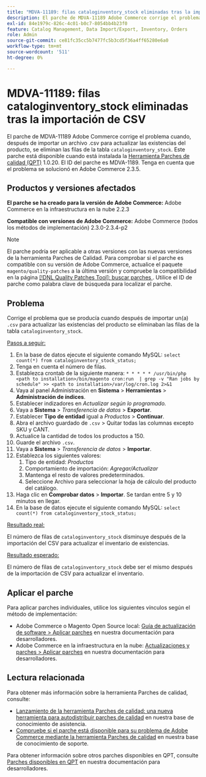 ```yaml
---
title: "MDVA-11189: filas cataloginventory_stock eliminadas tras la importación de CSV"
description: El parche de MDVA-11189 Adobe Commerce corrige el problema cuando, después de importar un archivo .csv para actualizar las existencias del producto, se eliminan las filas de la tabla cataloginventory_stock. Este parche está disponible cuando está instalada la [Quality Patches Tool (QPT)](/help/announcements/adobe-commerce-announcements/magento-quality-patches-released-new-tool-to-self-serve-quality-patches.md) 1.0.20. El ID del parche es MDVA-1189. Tenga en cuenta que el problema se solucionó en Adobe Commerce 2.3.5.
exl-id: 84e1979c-826c-4c01-b0c7-8054bb4b23f0
feature: Catalog Management, Data Import/Export, Inventory, Orders
role: Admin
source-git-commit: ce81fc35cc5b7477fc5b3cd5f36a4ff65280e6a0
workflow-type: tm+mt
source-wordcount: '511'
ht-degree: 0%

---
```


# MDVA-11189: filas cataloginventory_stock eliminadas tras la importación de CSV

El parche de MDVA-11189 Adobe Commerce corrige el problema cuando, después de importar un archivo .csv para actualizar las existencias del producto, se eliminan las filas de la tabla `cataloginventory_stock`. Este parche está disponible cuando está instalada la [Herramienta Parches de calidad (QPT)](/help/announcements/adobe-commerce-announcements/magento-quality-patches-released-new-tool-to-self-serve-quality-patches.md) 1.0.20. El ID del parche es MDVA-1189. Tenga en cuenta que el problema se solucionó en Adobe Commerce 2.3.5.

## Productos y versiones afectados

**El parche se ha creado para la versión de Adobe Commerce:** Adobe Commerce en la infraestructura en la nube 2.2.3

**Compatible con versiones de Adobe Commerce:** Adobe Commerce (todos los métodos de implementación) 2.3.0-2.3.4-p2

>[!NOTE]
>
>El parche podría ser aplicable a otras versiones con las nuevas versiones de la herramienta Parches de Calidad. Para comprobar si el parche es compatible con su versión de Adobe Commerce, actualice el paquete `magento/quality-patches` a la última versión y compruebe la compatibilidad en la página [[!DNL Quality Patches Tool]: buscar parches ](https://devdocs.magento.com/quality-patches/tool.html#patch-grid). Utilice el ID de parche como palabra clave de búsqueda para localizar el parche.

## Problema

Corrige el problema que se producía cuando después de importar un(a) `.csv` para actualizar las existencias del producto se eliminaban las filas de la tabla `cataloginventory_stock`.

<u>Pasos a seguir:</u>

1. En la base de datos ejecute el siguiente comando MySQL: `select count(*) from cataloginventory_stock_status;`
1. Tenga en cuenta el número de filas.
1. Establezca crontab de la siguiente manera: `* * * * * /usr/bin/php <path to installation>/bin/magento cron:run  | grep -v "Ran jobs by schedule" >> <path to installation>/var/log/cron.log 2>&1`
1. Vaya al panel Administración en **Sistema** > **Herramientas** > **Administración de índices**.
1. Establecer indizadores en *Actualizar según lo programado.*
1. Vaya a **Sistema** > *Transferencia de datos* > **Exportar**.
1. Establecer **Tipo de entidad** igual a *Productos* > **Continuar**.
1. Abra el archivo guardado de `.csv` > Quitar todas las columnas excepto SKU y CANT.
1. Actualice la cantidad de todos los productos a 150.
1. Guarde el archivo `.csv`.
1. Vaya a **Sistema** > *Transferencia de datos* > **Importar**.
1. Establezca los siguientes valores:
   1. Tipo de entidad: *Productos*
   1. Comportamiento de importación: *Agregar/Actualizar*
   1. Mantenga el resto de valores predeterminados.
   1. Seleccione Archivo para seleccionar la hoja de cálculo del producto del catálogo.
1. Haga clic en **Comprobar datos** > **Importar**. Se tardan entre 5 y 10 minutos en llegar.
1. En la base de datos ejecute el siguiente comando MySQL:
   `select count(*) from cataloginventory_stock_status;`

<u>Resultado real:</u>

El número de filas de `cataloginventory_stock` disminuye después de la importación del CSV para actualizar el inventario de existencias.

<u>Resultado esperado:</u>

El número de filas de `cataloginventory_stock` debe ser el mismo después de la importación de CSV para actualizar el inventario.

## Aplicar el parche

Para aplicar parches individuales, utilice los siguientes vínculos según el método de implementación:

* Adobe Commerce o Magento Open Source local: [Guía de actualización de software > Aplicar parches](https://devdocs.magento.com/guides/v2.4/comp-mgr/patching/mqp.html) en nuestra documentación para desarrolladores.
* Adobe Commerce en la infraestructura en la nube: [Actualizaciones y parches > Aplicar parches](https://devdocs.magento.com/cloud/project/project-patch.html) en nuestra documentación para desarrolladores.

## Lectura relacionada

Para obtener más información sobre la herramienta Parches de calidad, consulte:

* [Lanzamiento de la herramienta Parches de calidad: una nueva herramienta para autodistribuir parches de calidad](/help/announcements/adobe-commerce-announcements/magento-quality-patches-released-new-tool-to-self-serve-quality-patches.md) en nuestra base de conocimiento de asistencia.
* [Compruebe si el parche está disponible para su problema de Adobe Commerce mediante la herramienta Parches de calidad](/help/support-tools/patches-available-in-qpt-tool/check-patch-for-magento-issue-with-magento-quality-patches.md) en nuestra base de conocimiento de soporte.

Para obtener información sobre otros parches disponibles en QPT, consulte [Parches disponibles en QPT](https://devdocs.magento.com/quality-patches/tool.html#patch-grid) en nuestra documentación para desarrolladores.
